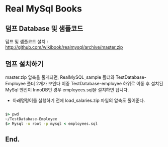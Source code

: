 # Real MySql Books

## 덤프 Database 및 샘플코드

덤프 및 샘플코드 설치 : http://github.com/wikibook/realmysql/archive/master.zip

## 덤프 설치하기

master.zip 압축을 풀게되면, RealMySQL_sample 폴더와 TestDatabase-Employee 폴더 2개가 보인다 이중 TestDatabase-employee 하위로 이동 후 설치된 MySql 엔진이 InnoDB인 경우 employees.sql을 설치하면 됩니다.
* 아래명령어를 실행하기 전에 load_salaries.zip 파일의 압축도 풀어준다.

```cmd

$> pwd
~/TestDatabase-Employee
$> Mysql -u root -p mysql < employees.sql
```

## End.